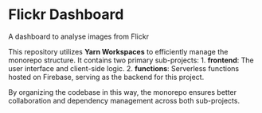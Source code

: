 # Flickr Dashboard
A dashboard to analyse images from Flickr

This repository utilizes **Yarn Workspaces** to efficiently manage the monorepo structure. It contains two primary sub-projects:
	1. **frontend**: The user interface and client-side logic.
	2. **functions**: Serverless functions hosted on Firebase, serving as the backend for this project.

By organizing the codebase in this way, the monorepo ensures better collaboration and dependency management across both sub-projects.